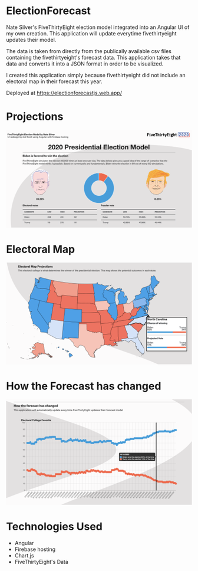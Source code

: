 # ElectionForecast

Nate Silver's FiveThirtyEight election model integrated into an Angular UI of my own creation. This application will update everytime fivethirtyeight updates their model.

The data is taken from directly from the publically available csv files containing the fivethirtyeight's forecast data.
This application takes that data and converts it into a JSON format in order to be visualized.

I created this application simply because fivethirtyeight did not include an electoral map in their forecast this year.

Deployed at https://electionforecastjs.web.app/

# Projections

![Forecast](./ElectionForecast/src/assets/forecast.png)

# Electoral Map

![Forecast](./ElectionForecast/src/assets/map.png)

# How the Forecast has changed

![Forecast](./ElectionForecast/src/assets/chart.png)

# Technologies Used

-   Angular
-   Firebase hosting
-   Chart.js
-   FiveThirtyEight's Data
